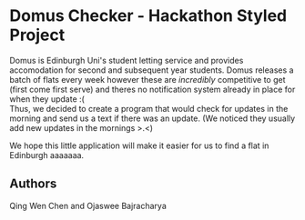 # Domus Checker - Hackathon Styled Project
Domus is Edinburgh Uni's student letting service and provides accomodation for  second and subsequent year students.
Domus releases a batch of flats every week however these are _incredibly_ competitive to get (first come first serve) and theres no notification system already in place for when they update :(  
Thus, we decided to create a program that would check for updates in the morning and send us a text if there was an update.
(We noticed they usually add new updates in the mornings >.<)

We hope this little application will make it easier for us to find a flat in Edinburgh aaaaaaa. 

## Authors
Qing Wen Chen and Ojaswee Bajracharya